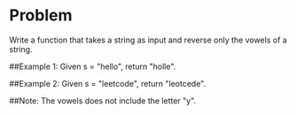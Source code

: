 # Problem  

Write a function that takes a string as input and reverse only the vowels of a string.

##Example 1:
Given s = "hello", return "holle".

##Example 2:
Given s = "leetcode", return "leotcede".

##Note:
The vowels does not include the letter "y".
